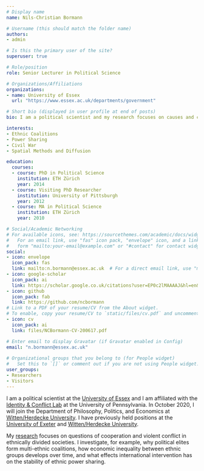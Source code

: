 ```yaml
---
# Display name
name: Nils-Christian Bormann

# Username (this should match the folder name)
authors:
- admin

# Is this the primary user of the site?
superuser: true

# Role/position
role: Senior Lecturer in Political Science

# Organizations/Affiliations
organizations:
- name: University of Essex
  url: "https://www.essex.ac.uk/departments/government"

# Short bio (displayed in user profile at end of posts)
bio: I am a political scientist and my research focuses on causes and consequences of ethnic power sharing and civil wars.

interests:
- Ethnic Coalitions
- Power Sharing
- Civil War
- Spatial Methods and Diffusion

education:
  courses:
  - course: PhD in Political Science
    institution: ETH Zürich
    year: 2014
  - course: Visiting PhD Researcher
    institution: University of Pittsburgh
    year: 2012
  - course: MA in Political Science
    institution: ETH Zürich
    year: 2010

# Social/Academic Networking
# For available icons, see: https://sourcethemes.com/academic/docs/widgets/#icons
#   For an email link, use "fas" icon pack, "envelope" icon, and a link in the
#   form "mailto:your-email@example.com" or "#contact" for contact widget.
social:
- icon: envelope
  icon_pack: fas
  link: mailto:n.bormann@essex.ac.uk  # For a direct email link, use "mailto:test@example.org".
- icon: google-scholar
  icon_pack: ai
  link: https://scholar.google.co.uk/citations?user=EP0c2lMAAAAJ&hl=en&oi=ao
- icon: github
  icon_pack: fab
  link: https://github.com/ncbormann
# Link to a PDF of your resume/CV from the About widget.
# To enable, copy your resume/CV to `static/files/cv.pdf` and uncomment the lines below.  
- icon: cv
  icon_pack: ai
  link: files/NCBormann-CV-200617.pdf

# Enter email to display Gravatar (if Gravatar enabled in Config)
email: "n.bormann@essex.ac.uk"
  
# Organizational groups that you belong to (for People widget)
#   Set this to `[]` or comment out if you are not using People widget.  
user_groups:
- Researchers
- Visitors
---
```


I am a political scientist at the [University of Essex](https://www.essex.ac.uk/departments/government) and I am affiliated with the [Identity & Conflict Lab](https://web.sas.upenn.edu/pic-lab/) at the University of Pennsylvania. In October 2020, I will join the Department of Philosophy, Politics, and Economics at [Witten/Herdecke University](https://www.uni-wh.de/en/uwh-international/university/faculty-of-management-and-economics/). I have previously held positions at the [University of Exeter](https://socialsciences.exeter.ac.uk/politics/) and [Witten/Herdecke University](https://www.uni-wh.de/en/uwh-international/university/faculty-of-management-and-economics/).

My [research](https://www.essex.ac.uk/people/borma58507/nils-christian-bormann) focuses on questions of cooperation and violent conflict in ethnically divided societies. I investigate, for example, why political elites form multi-ethnic coalitions, how economic inequality between ethnic groups develops over time, and what effects international intervention has on the stability of ethnic power sharing. 

